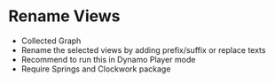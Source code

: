 #  Rename Views

- Collected Graph
- Rename the selected views by adding prefix/suffix or replace texts
- Recommend to run this in Dynamo Player mode
- Require Springs and Clockwork package
